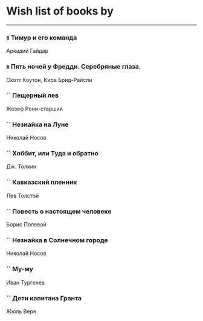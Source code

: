 # Wish list of books by [](https://plus.google.com/u/0/115095777313809768381/)
---

### `8` Тимур и его команда
Аркадий Гайдар

### `6` Пять ночей у Фредди. Серебряные глаза.
Скотт Коутон, Кира Брид-Райсли

### `` Пещерный лев
Жозеф Рони-старший

### `` Незнайка на Луне
Николай Носов

### `` Хоббит, или Туда и обратно
Дж. Толкин

### `` Кавказский пленник
Лев Толстой

### `` Повесть о настоящем человеке
Борис Полевой

### `` Незнайка в Солнечном городе
Николай Носов

### `` Му-му
Иван Тургенев

### `` Дети капитана Гранта
Жюль Верн

